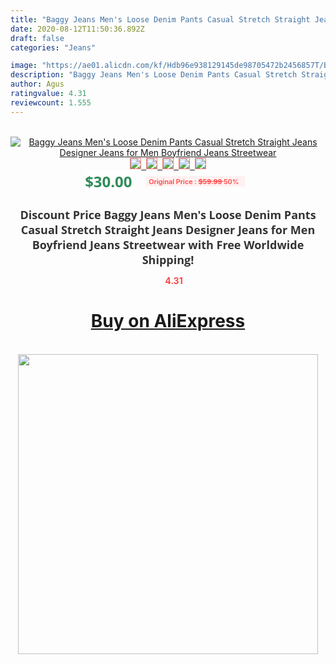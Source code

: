 ```yaml
---
title: "Baggy Jeans Men's Loose Denim Pants Casual Stretch Straight Jeans Designer Jeans for Men Boyfriend Jeans Streetwear"
date: 2020-08-12T11:50:36.892Z
draft: false
categories: "Jeans"

image: "https://ae01.alicdn.com/kf/Hdb96e938129145de98705472b2456857T/Baggy-Jeans-Men-s-Loose-Denim-Pants-Casual-Stretch-Straight-Jeans-Designer-Jeans-for-Men-Boyfriend.jpg"
description: "Baggy Jeans Men's Loose Denim Pants Casual Stretch Straight Jeans Designer Jeans for Men Boyfriend Jeans Streetwear"
author: Agus
ratingvalue: 4.31
reviewcount: 1.555
---
```

<br>
<div style="text-align: center;">
<a href="https://s.click.aliexpress.com/e/_9zDKvr" target="_blank" rel="nofollow noopener noreferrer"><img alt="Baggy Jeans Men's Loose Denim Pants Casual Stretch Straight Jeans Designer Jeans for Men Boyfriend Jeans Streetwear" class="magnifier-image" src="https://ae01.alicdn.com/kf/Hdb96e938129145de98705472b2456857T/Baggy-Jeans-Men-s-Loose-Denim-Pants-Casual-Stretch-Straight-Jeans-Designer-Jeans-for-Men-Boyfriend.jpg_640x640.jpg">
<br>
<img style="border:1px solid salmon" src="https://ae01.alicdn.com/kf/Hdb96e938129145de98705472b2456857T/Baggy-Jeans-Men-s-Loose-Denim-Pants-Casual-Stretch-Straight-Jeans-Designer-Jeans-for-Men-Boyfriend.jpg_120x120.jpg">&nbsp;&nbsp;<img style="border:1px solid salmon" src="https://ae01.alicdn.com/kf/H6a07b52d548e4126a7187af5b69154d0Z/Baggy-Jeans-Men-s-Loose-Denim-Pants-Casual-Stretch-Straight-Jeans-Designer-Jeans-for-Men-Boyfriend.jpg_120x120.jpg">&nbsp;&nbsp;<img style="border:1px solid salmon" src="https://ae01.alicdn.com/kf/H341a901189ba49799ddfde9681179c85c/Baggy-Jeans-Men-s-Loose-Denim-Pants-Casual-Stretch-Straight-Jeans-Designer-Jeans-for-Men-Boyfriend.jpg_120x120.jpg">&nbsp;&nbsp;<img style="border:1px solid salmon" src="https://ae01.alicdn.com/kf/H5246f77404394573b4446be397a551bbw/Baggy-Jeans-Men-s-Loose-Denim-Pants-Casual-Stretch-Straight-Jeans-Designer-Jeans-for-Men-Boyfriend.jpg_120x120.jpg">&nbsp;&nbsp;<img style="border:1px solid salmon" src="https://ae01.alicdn.com/kf/H80d35cb7e7f94dcc967911800a17e440K/Baggy-Jeans-Men-s-Loose-Denim-Pants-Casual-Stretch-Straight-Jeans-Designer-Jeans-for-Men-Boyfriend.jpg_120x120.jpg"></a></div><br0>
<div style="text-align: center;"><span style="background-color: white; border: 0px; box-sizing: border-box; color: seagreen; display: inline-block; font-family: &quot;open sans&quot; , &quot;arial&quot; , &quot;helvetica&quot; , sans-serif , &quot;heiti&quot;; font-size: 24px; font-stretch: inherit; font-weight: 700; line-height: inherit; margin: 0px 10px 0px 0px; padding: 0px; vertical-align: middle;">$30.00 </span>
<span style="background: rgb(255 , 241 , 241); border-radius: 3px; border: 0px; box-sizing: border-box; color: #ff4747; display: inline-block; font-family: inherit; font-size: 12px; font-stretch: inherit; font-style: inherit; font-variant: inherit; font-weight: 600; line-height: inherit; margin: 0px; padding: 2px 5px; transform: scale(0.9); vertical-align: middle;">Original Price : <b style="text-decoration: line-through;">$59.99 </b> 50%&nbsp;&nbsp;</span></div>
<h1 style="color: #333333; display: inline-block; font-family: &quot;open sans&quot; , &quot;arial&quot; , &quot;helvetica&quot; , sans-serif , &quot;heiti&quot;; font-size: 18px; font-stretch: inherit; font-weight: 700; text-align: center;">Discount Price Baggy Jeans Men's Loose Denim Pants Casual Stretch Straight Jeans Designer Jeans for Men Boyfriend Jeans Streetwear with Free Worldwide Shipping!</h1>
<div style="color: #ff4747; text-align: center;">
<img src="https://4.bp.blogspot.com/-M0ZcTcb-5uY/XleCXlxnR4I/AAAAAAAAAEc/OrjgMkXV1oMQFaCRZj5HQwOCBcu3w1FegCPcBGAYYCw/s1600/star.png" style="height: 15px;">&nbsp;<b>4.31</b></div>
<div class="button_cont" align="center"><a class="buynow_a" href="https://s.click.aliexpress.com/e/_9zDKvr" target="_blank" rel="nofollow noopener noreferrer"><H1>Buy on AliExpress</H1></a></div><br>
<div class="separator" style="clear: both; text-align: center;">
<img src="https://lh3.googleusercontent.com/-pTy5HemUv9M/XlePHvY0dAI/AAAAAAAAAE4/0nX5iRUoIWY8eMW9Dpxeirr157OZliDIgCLcBGAsYHQ/s1600/badge.gif" width="480">
</div>
